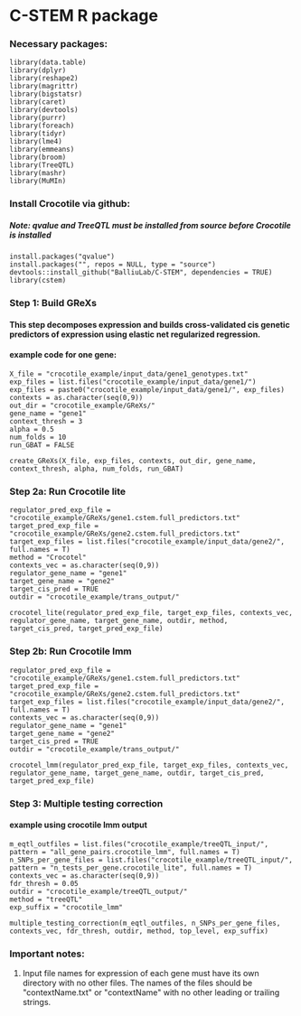 # C-STEM R package


### Necessary packages:
```
library(data.table) 
library(dplyr) 
library(reshape2) 
library(magrittr) 
library(bigstatsr)
library(caret) 
library(devtools) 
library(purrr) 
library(foreach)
library(tidyr)
library(lme4)
library(emmeans)
library(broom)
library(TreeQTL)
library(mashr)
library(MuMIn)
```

### Install Crocotile via github:
##### Note: qvalue and TreeQTL must be installed from source before Crocotile is installed 
```
install.packages("qvalue")
install.packages("", repos = NULL, type = "source")
devtools::install_github("BalliuLab/C-STEM", dependencies = TRUE)
library(cstem)
```

### Step 1: Build GReXs
#### This step decomposes expression and builds cross-validated cis genetic predictors of expression using elastic net regularized regression.

#### example code for one gene:
```
X_file = "crocotile_example/input_data/gene1_genotypes.txt"
exp_files = list.files("crocotile_example/input_data/gene1/")
exp_files = paste0("crocotile_example/input_data/gene1/", exp_files)
contexts = as.character(seq(0,9))
out_dir = "crocotile_example/GReXs/"
gene_name = "gene1"
context_thresh = 3
alpha = 0.5
num_folds = 10
run_GBAT = FALSE

create_GReXs(X_file, exp_files, contexts, out_dir, gene_name, context_thresh, alpha, num_folds, run_GBAT)
```

### Step 2a: Run Crocotile lite
```
regulator_pred_exp_file = "crocotile_example/GReXs/gene1.cstem.full_predictors.txt"
target_pred_exp_file = "crocotile_example/GReXs/gene2.cstem.full_predictors.txt"
target_exp_files = list.files("crocotile_example/input_data/gene2/", full.names = T)
method = "Crocotel"
contexts_vec = as.character(seq(0,9))
regulator_gene_name = "gene1"
target_gene_name = "gene2"
target_cis_pred = TRUE
outdir = "crocotile_example/trans_output/"

crocotel_lite(regulator_pred_exp_file, target_exp_files, contexts_vec, regulator_gene_name, target_gene_name, outdir, method, target_cis_pred, target_pred_exp_file)
```

### Step 2b: Run Crocotile lmm
```
regulator_pred_exp_file = "crocotile_example/GReXs/gene1.cstem.full_predictors.txt"
target_pred_exp_file = "crocotile_example/GReXs/gene2.cstem.full_predictors.txt"
target_exp_files = list.files("crocotile_example/input_data/gene2/", full.names = T)
contexts_vec = as.character(seq(0,9))
regulator_gene_name = "gene1"
target_gene_name = "gene2"
target_cis_pred = TRUE
outdir = "crocotile_example/trans_output/"

crocotel_lmm(regulator_pred_exp_file, target_exp_files, contexts_vec, regulator_gene_name, target_gene_name, outdir, target_cis_pred, target_pred_exp_file)
```

### Step 3: Multiple testing correction
#### example using crocotile lmm output
```
m_eqtl_outfiles = list.files("crocotile_example/treeQTL_input/", pattern = "all_gene_pairs.crocotile_lmm", full.names = T)
n_SNPs_per_gene_files = list.files("crocotile_example/treeQTL_input/", pattern = "n_tests_per_gene.crocotile_lite", full.names = T)
contexts_vec = as.character(seq(0,9))
fdr_thresh = 0.05
outdir = "crocotile_example/treeQTL_output/"
method = "treeQTL"
exp_suffix = "crocotile_lmm"

multiple_testing_correction(m_eqtl_outfiles, n_SNPs_per_gene_files, contexts_vec, fdr_thresh, outdir, method, top_level, exp_suffix)

```

### Important notes:
1. Input file names for expression of each gene must have its own directory with no other files. The names of the files should be "contextName.txt" or "contextName" with no other leading or trailing strings.









